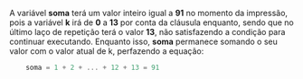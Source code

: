 A variável **soma** terá um valor inteiro igual a **91** no momento da impressão, pois a variável **k** irá de **0** a **13** por conta da cláusula enquanto, sendo que no último laço de repetição terá o valor **13**, não satisfazendo a condição para continuar executando. Enquanto isso, **soma** permanece somando o seu valor com o valor atual de k, perfazendo a equação:

```C
    soma = 1 + 2 + ... + 12 + 13 = 91
```